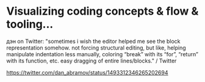 # Visualizing coding concepts & flow & tooling...

дэн on Twitter: "sometimes i wish the editor helped me see the block representation somehow. not forcing structural editing, but like, helping manipulate indentation less manually, coloring “break” with its “for”, “return” with its function, etc. easy dragging of entire lines/blocks." / Twitter


https://twitter.com/dan_abramov/status/1493312346265202694
